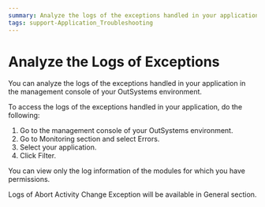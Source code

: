```yaml
---
summary: Analyze the logs of the exceptions handled in your application in the management console of your OutSystems environment.
tags: support-Application_Troubleshooting
---
```


# Analyze the Logs of Exceptions

You can analyze the logs of the exceptions handled in your application in the management console of your OutSystems environment.

To access the logs of the exceptions handled in your application, do the following:

1. Go to the management console of your OutSystems environment.
1. Go to Monitoring section and select Errors.
1. Select your application.
1. Click Filter. 

You can view only the log information of the modules for which you have permissions.

Logs of Abort Activity Change Exception will be available in General section.
